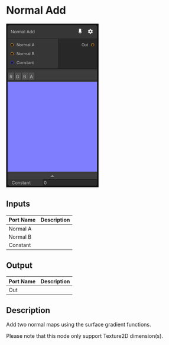 # Normal Add
![Mixture.NormalAdd](../../images/Mixture.NormalAdd.png)
## Inputs
Port Name | Description
--- | ---
Normal A | 
Normal B | 
Constant | 

## Output
Port Name | Description
--- | ---
Out | 

## Description
Add two normal maps using the surface gradient functions.

Please note that this node only support Texture2D dimension(s).
